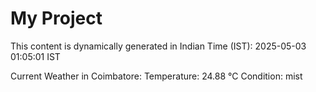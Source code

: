 # My Project

This content is dynamically generated in Indian Time (IST): 2025-05-03 01:05:01 IST


Current Weather in Coimbatore:
Temperature: 24.88 °C
Condition: mist
